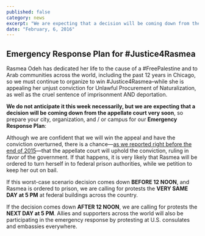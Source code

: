 ```yaml
---
published: false
category: news
excerpt: "We are expecting that a decision will be coming down from the appellate court very soon, so prepare your city, organization, and/or campus for our Emergency Response Plan."
date: "February, 6, 2016"
---
```


## Emergency Response Plan for #Justice4Rasmea

Rasmea Odeh has dedicated her life to the cause of a #FreePalestine and to Arab communities across the world, including the past 12 years in Chicago, so we must continue to organize to win #Justice4Rasmea–while she is appealing her unjust conviction for Unlawful Procurement of Naturalization, as well as the cruel sentence of imprisonment AND deportation. 

**We do not anticipate it this week necessarily, but we are expecting that a decision will be coming down from the appellate court very soon**, so prepare your city, organization, and / or campus for our **Emergency Response Plan**:

Although we are confident that we will win the appeal and have the conviction overturned, there is a chance—[as we reported right before the end of 2015](http://justice4rasmea.org/news/2015/12/29/thank-you-for-your-support/)—that the appellate court will uphold the conviction, ruling in favor of the government. If that happens, it is very likely that Rasmea will be ordered to turn herself in to federal prison authorities, while we petition to keep her out on bail. 

If this worst-case scenario decision comes down **BEFORE 12 NOON**, and Rasmea is ordered to prison, we are calling for protests the **VERY SAME DAY at 5 PM** at federal buildings across the country. 

If the decision comes down **AFTER 12 NOON**, we are calling for protests the **NEXT DAY at 5 PM**. Allies and supporters across the world will also be participating in the emergency response by protesting at U.S. consulates and embassies everywhere.